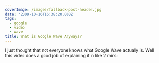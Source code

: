 ```yaml
---
coverImage: /images/fallback-post-header.jpg
date: '2009-10-16T16:38:20.000Z'
tags:
  - google
  - video
  - wave
title: What is Google Wave Anyways?
---
```


I just thought that not everyone knows what Google Wave actually is. Well this video does a good job of explaining it in like 2 mins:

<!-- more -->

<object classid="clsid:d27cdb6e-ae6d-11cf-96b8-444553540000" width="640" height="385" codebase="https://download.macromedia.com/pub/shockwave/cabs/flash/swflash.cab#version=6,0,40,0"><param name="allowFullScreen" value="true" /><param name="allowscriptaccess" value="always" /><param name="src" value="https://www.youtube.com/v/rDu2A3WzQpo&amp;hl=en&amp;fs=1&amp;hd=1" /><param name="allowfullscreen" value="true" /><embed type="application/x-shockwave-flash" width="640" height="385" src="https://www.youtube.com/v/rDu2A3WzQpo&amp;hl=en&amp;fs=1&amp;hd=1" allowscriptaccess="always" allowfullscreen="true"></embed></object>
